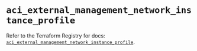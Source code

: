 # `aci_external_management_network_instance_profile`

Refer to the Terraform Registry for docs: [`aci_external_management_network_instance_profile`](https://registry.terraform.io/providers/ciscodevnet/aci/2.17.0/docs/resources/external_management_network_instance_profile).
